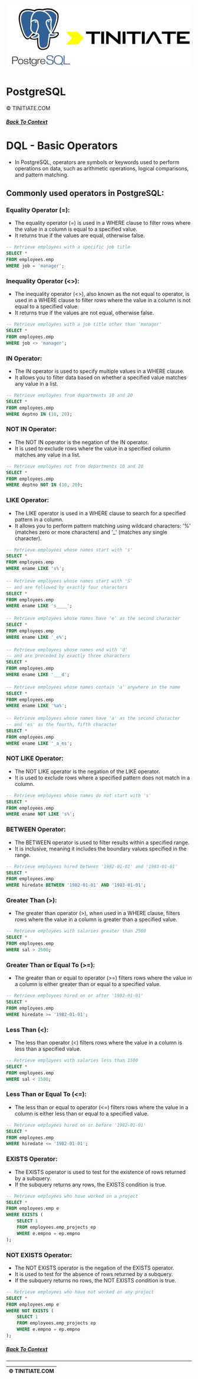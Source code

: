 ![PostgreSQL Tinitiate Image](postgresql_tinitiate.png)

# PostgreSQL
&copy; TINITIATE.COM

##### [Back To Context](./README.md)

# DQL - Basic Operators
* In PostgreSQL, operators are symbols or keywords used to perform operations on data, such as arithmetic operations, logical comparisons, and pattern matching.

## Commonly used operators in PostgreSQL:
### Equality Operator (=):
* The equality operator (=) is used in a WHERE clause to filter rows where the value in a column is equal to a specified value.
* It returns true if the values are equal, otherwise false.
```sql
-- Retrieve employees with a specific job title
SELECT *
FROM employees.emp
WHERE job = 'manager';
```
### Inequality Operator (<>):
* The inequality operator (<>), also known as the not equal to operator, is used in a WHERE clause to filter rows where the value in a column is not equal to a specified value.
* It returns true if the values are not equal, otherwise false.
```sql
-- Retrieve employees with a job title other than 'manager'
SELECT *
FROM employees.emp
WHERE job <> 'manager';
```
### IN Operator:
* The IN operator is used to specify multiple values in a WHERE clause.
* It allows you to filter data based on whether a specified value matches any value in a list.
```sql
-- Retrieve employees from departments 10 and 20
SELECT *
FROM employees.emp
WHERE deptno IN (10, 20);
```
### NOT IN Operator:
* The NOT IN operator is the negation of the IN operator.
* It is used to exclude rows where the value in a specified column matches any value in a list.
```sql
-- Retrieve employees not from departments 10 and 20
SELECT *
FROM employees.emp
WHERE deptno NOT IN (10, 20);
```
### LIKE Operator:
* The LIKE operator is used in a WHERE clause to search for a specified pattern in a column.
* It allows you to perform pattern matching using wildcard characters: '%' (matches zero or more characters) and '_' (matches any single character).
```sql
-- Retrieve employees whose names start with 's'
SELECT *
FROM employees.emp
WHERE ename LIKE 's%';

-- Retrieve employees whose names start with 'S'
-- and are followed by exactly four characters
SELECT *
FROM employees.emp
WHERE ename LIKE 's____';

-- Retrieve employees whose names have 'e' as the second character
SELECT *
FROM employees.emp
WHERE ename LIKE '_e%';

-- Retrieve employees whose names end with 'd'
-- and are preceded by exactly three characters
SELECT *
FROM employees.emp
WHERE ename LIKE '___d';

-- Retrieve employees whose names contain 'a' anywhere in the name
SELECT *
FROM employees.emp
WHERE ename LIKE '%a%';

-- Retrieve employees whose names have 'a' as the second character
-- and 'es' as the fourth, fifth character
SELECT *
FROM employees.emp
WHERE ename LIKE '_a_es';
```
### NOT LIKE Operator:
* The NOT LIKE operator is the negation of the LIKE operator.
* It is used to exclude rows where a specified pattern does not match in a column.
```sql
-- Retrieve employees whose names do not start with 's'
SELECT *
FROM employees.emp
WHERE ename NOT LIKE 's%';
```
### BETWEEN Operator:
* The BETWEEN operator is used to filter results within a specified range.
* It is inclusive, meaning it includes the boundary values specified in the range.
```sql
-- Retrieve employees hired between '1982-01-01' and '1983-01-01'
SELECT *
FROM employees.emp
WHERE hiredate BETWEEN '1982-01-01' AND '1983-01-01';
```
### Greater Than (>):
* The greater than operator (>), when used in a WHERE clause, filters rows where the value in a column is greater than a specified value.
```sql
-- Retrieve employees with salaries greater than 2500
SELECT *
FROM employees.emp
WHERE sal > 2500;
```
### Greater Than or Equal To (>=):
* The greater than or equal to operator (>=) filters rows where the value in a column is either greater than or equal to a specified value.
```sql
-- Retrieve employees hired on or after '1982-01-01'
SELECT *
FROM employees.emp
WHERE hiredate >= '1982-01-01';
```
### Less Than (<):
* The less than operator (<) filters rows where the value in a column is less than a specified value.
```sql
-- Retrieve employees with salaries less than 1500
SELECT *
FROM employees.emp
WHERE sal < 1500;
```
### Less Than or Equal To (<=):
* The less than or equal to operator (<=) filters rows where the value in a column is either less than or equal to a specified value.
```sql
-- Retrieve employees hired on or before '1982-01-01'
SELECT *
FROM employees.emp
WHERE hiredate <= '1982-01-01';
```
### EXISTS Operator:
* The EXISTS operator is used to test for the existence of rows returned by a subquery.
* If the subquery returns any rows, the EXISTS condition is true.
```sql
-- Retrieve employees who have worked on a project
SELECT *
FROM employees.emp e
WHERE EXISTS (
    SELECT 1
    FROM employees.emp_projects ep
    WHERE e.empno = ep.empno
);
```
### NOT EXISTS Operator:
* The NOT EXISTS operator is the negation of the EXISTS operator.
* It is used to test for the absence of rows returned by a subquery.
* If the subquery returns no rows, the NOT EXISTS condition is true.
```sql
-- Retrieve employees who have not worked on any project
SELECT *
FROM employees.emp e
WHERE NOT EXISTS (
    SELECT 1
    FROM employees.emp_projects ep
    WHERE e.empno = ep.empno
);
```

##### [Back To Context](./README.md)
***
| &copy; TINITIATE.COM |
|----------------------|